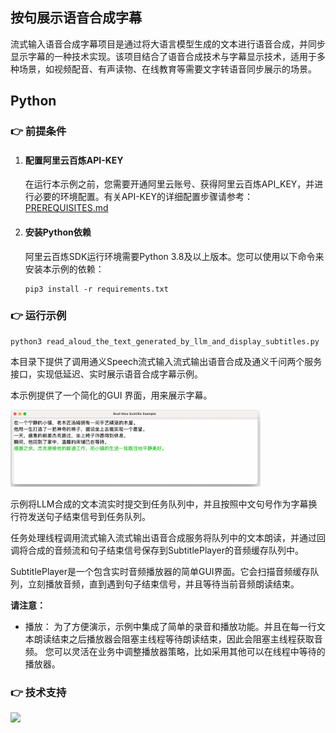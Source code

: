 [comment]: # (title and brief introduction of the sample)
## 按句展示语音合成字幕
流式输入语音合成字幕项目是通过将大语言模型生成的文本进行语音合成，并同步显示字幕的一种技术实现。该项目结合了语音合成技术与字幕显示技术，适用于多种场景，如视频配音、有声读物、在线教育等需要文字转语音同步展示的场景。
<!--
[comment]: # (list of scenarios of the sample)
### :point_right: 适用场景

| 应用场景         | 典型用法   | 使用说明                |
|--------------|--------|---------------------|
 -->


## Python

[comment]: # (prerequisites)
### :point_right: 前提条件

1. #### 配置阿里云百炼API-KEY

    在运行本示例之前，您需要开通阿里云账号、获得阿里云百炼API_KEY，并进行必要的环境配置。有关API-KEY的详细配置步骤请参考：[PREREQUISITES.md](../../../../PREREQUISITES.md)

1. #### 安装Python依赖

    阿里云百炼SDK运行环境需要Python 3.8及以上版本。您可以使用以下命令来安装本示例的依赖：
    ```commandline
    pip3 install -r requirements.txt
    ```

[comment]: # (how to run the sample and expected results)
### :point_right: 运行示例


```commandline
python3 read_aloud_the_text_generated_by_llm_and_display_subtitles.py
```

本目录下提供了调用通义Speech流式输入流式输出语音合成及通义千问两个服务接口，实现低延迟、实时展示语音合成字幕示例。

本示例提供了一个简化的GUI 界面，用来展示字幕。

<img src="../../../../docs/image/tts-with-subtitles/python-tts-with-subtitles.png" width="400"/>

示例将LLM合成的文本流实时提交到任务队列中，并且按照中文句号作为字幕换行符发送句子结束信号到任务队列。

任务处理线程调用流式输入流式输出语音合成服务将队列中的文本朗读，并通过回调将合成的音频流和句子结束信号保存到SubtitlePlayer的音频缓存队列中。

SubtitlePlayer是一个包含实时音频播放器的简单GUI界面。它会扫描音频缓存队列，立刻播放音频，直到遇到句子结束信号，并且等待当前音频朗读结束。


**请注意：**
- 播放：
    为了方便演示，示例中集成了简单的录音和播放功能。并且在每一行文本朗读结束之后播放器会阻塞主线程等待朗读结束，因此会阻塞主线程获取音频。
    您可以灵活在业务中调整播放器策略，比如采用其他可以在线程中等待的播放器。



[comment]: # (technical support of the sample)
### :point_right: 技术支持
<img src="https://dashscope.oss-cn-beijing.aliyuncs.com/samples/audio/group.png" width="400"/>
